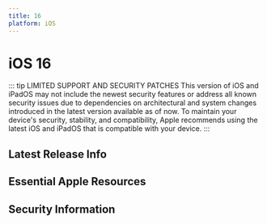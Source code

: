 ```yaml
---
title: 16
platform: iOS
---
```


# iOS 16 <Badge type="danger" text="Previous Version (N-2)" />

::: tip LIMITED SUPPORT AND SECURITY PATCHES
This version of iOS and iPadOS may not include the newest security features or address all known security issues due to dependencies on architectural and system changes introduced in the latest version available as of now. To maintain your device's security, stability, and compatibility, Apple recommends using the latest iOS and iPadOS that is compatible with your device.
:::

<script setup>
import LatestFeatures from './components/LatestFeatures.vue';
import SecurityInfo from './components/SecurityInfo.vue';

const frontmatter = {
  title: 'iOS 16',
  platform: 'iOS'
};
</script>

## Latest Release Info
<LatestFeatures :title="frontmatter.title" :platform="frontmatter.platform" />

## Essential Apple Resources
<LinksComponent :title="frontmatter.title" :platform="frontmatter.platform" />

## Security Information
<SecurityInfo :title="frontmatter.title" :platform="frontmatter.platform" />
